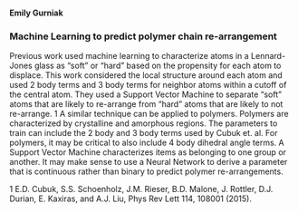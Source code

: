 #### Emily Gurniak

### Machine Learning to predict polymer chain re-arrangement

Previous work used machine learning to characterize atoms in a Lennard-Jones glass as “soft” or “hard” based on the propensity for each atom to displace. This work considered the local structure around each atom and used 2 body terms and 3 body terms for neighbor atoms within a cutoff of the central atom. They used a Support Vector Machine to separate “soft” atoms that are likely to re-arrange from “hard” atoms that are likely to not re-arrange. 1 A similar technique can be applied to polymers. Polymers are characterized by crystalline and amorphous regions. The parameters to train can include the 2 body and 3 body terms used by Cubuk et. al. For polymers, it may be critical to also include 4 body dihedral angle terms. A Support Vector Machine characterizes items as belonging to one group or another. It may make sense to use a Neural Network to derive a parameter that is continuous rather than binary to predict polymer re-arrangements.



1 E.D. Cubuk, S.S. Schoenholz, J.M. Rieser, B.D. Malone, J. Rottler, D.J. Durian, E. Kaxiras, and A.J. Liu, Phys Rev Lett 114, 108001 (2015).
 
